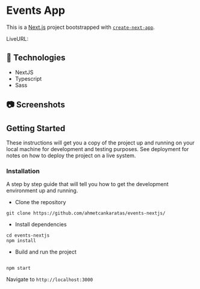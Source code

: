 # Events App

This is a [Next.js](https://nextjs.org/) project bootstrapped with [`create-next-app`](https://github.com/vercel/next.js/tree/canary/packages/create-next-app).

LiveURL: 

## **🔎 Technologies**

- NextJS
- Typescript
- Sass

## 📷 Screenshots


## Getting Started

These instructions will get you a copy of the project up and running on your local machine for development and testing purposes. See deployment for notes on how to deploy the project on a live system.

### Installation

A step by step guide that will tell you how to get the development environment up and running.

- Clone the repository

```
git clone https://github.com/ahmetcankaratas/events-nextjs/
```

- Install dependencies

```
cd events-nextjs
npm install
```

- Build and run the project

```

npm start

```

Navigate to `http://localhost:3000`

